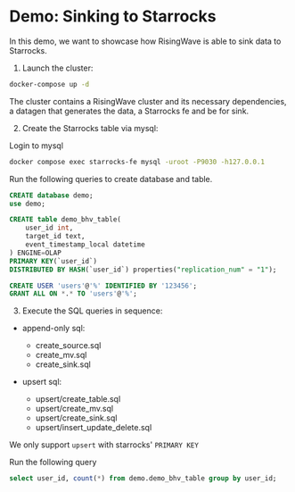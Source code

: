 # Demo: Sinking to Starrocks

In this demo, we want to showcase how RisingWave is able to sink data to Starrocks.


1. Launch the cluster:

```sh
docker-compose up -d
```

The cluster contains a RisingWave cluster and its necessary dependencies, a datagen that generates the data, a Starrocks fe and be for sink.

2. Create the Starrocks table via mysql:

Login to mysql
```sh
docker compose exec starrocks-fe mysql -uroot -P9030 -h127.0.0.1
```

Run the following queries to create database and table.
```sql
CREATE database demo;
use demo;

CREATE table demo_bhv_table(
    user_id int,
    target_id text,
    event_timestamp_local datetime
) ENGINE=OLAP
PRIMARY KEY(`user_id`)
DISTRIBUTED BY HASH(`user_id`) properties("replication_num" = "1");

CREATE USER 'users'@'%' IDENTIFIED BY '123456';
GRANT ALL ON *.* TO 'users'@'%';
```

3. Execute the SQL queries in sequence:

- append-only sql:
    - create_source.sql
    - create_mv.sql
    - create_sink.sql

- upsert sql:
    - upsert/create_table.sql
    - upsert/create_mv.sql
    - upsert/create_sink.sql
    - upsert/insert_update_delete.sql

We only support `upsert` with starrocks' `PRIMARY KEY`

Run the following query
```sql
select user_id, count(*) from demo.demo_bhv_table group by user_id;
```
